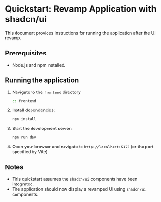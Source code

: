 # Quickstart: Revamp Application with shadcn/ui

This document provides instructions for running the application after the UI revamp.

## Prerequisites

- Node.js and npm installed.

## Running the application

1. Navigate to the `frontend` directory:
   ```bash
   cd frontend
   ```
2. Install dependencies:
   ```bash
   npm install
   ```
3. Start the development server:
   ```bash
   npm run dev
   ```
4. Open your browser and navigate to `http://localhost:5173` (or the port specified by Vite).

## Notes

- This quickstart assumes the `shadcn/ui` components have been integrated.
- The application should now display a revamped UI using `shadcn/ui` components.
